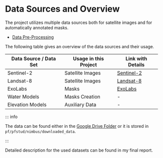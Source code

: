 # Data Sources and Overview

The project utilizes multiple data sources both for satellite images and for automatically annotated masks.

- [Data Pre-Processing](/docs/working_pipeline/pipeline)

The following table gives an overview of the data sources and their usage.

| Data Source / Data Set | Usage in this Project | Link with Details                         |
|------------------------|-----------------------|-------------------------------------------|
| Sentinel-2             | Satellite Images      | [Sentinel-2](/docs/datasources/sentinel2) |
| Landsat-8              | Satellite Images      | [Landsat-8](/docs/datasources/landsat8)   |
| ExoLabs                | Masks                 | [ExoLabs](/docs/datasources/exolabs)      |
| Water Models           | Masks Creation        | -                                         |
| Elevation Models       | Auxiliary Data        | -                                         |

::: info

The data can be found either in
the [Google Drive Folder](https://drive.google.com/drive/folders/1wUvIOBuAUKaGnc1AcOaviNbmsC5KEufV?usp=sharing) or it is
stored in `pf/pfstud/nimbus/downloaded_data`.

:::

Detailed description for the used datasets can be found in my final report.